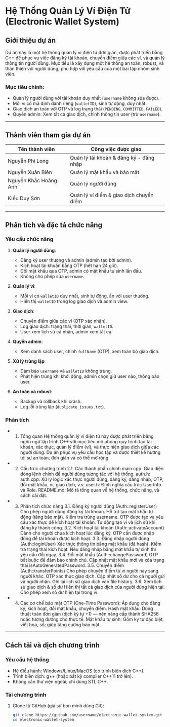 # Hệ Thống Quản Lý Ví Điện Tử (Electronic Wallet System)

## Giới thiệu dự án
Dự án này là một hệ thống quản lý ví điện tử đơn giản, được phát triển bằng C++ để phục vụ việc đăng ký tài khoản, chuyển điểm giữa các ví, và quản lý thông tin người dùng. Mục tiêu là xây dựng một hệ thống an toàn, robust, và thân thiện với người dùng, phù hợp với yêu cầu của một bài tập nhóm sinh viên.

### Mục tiêu chính:
- Quản lý người dùng với tài khoản duy nhất (`username` không sửa được).
- Mỗi ví có mã định danh riêng (`walletID`), sinh tự động, duy nhất.
- Giao dịch an toàn với OTP và log trạng thái (`PENDING`, `COMMITTED`, `FAILED`).
- Quyền admin: Xem tất cả giao dịch, chỉnh thông tin user (trừ `username`).

---

## Thành viên tham gia dự án
| Tên thành viên       | Công việc được giao                          |
|----------------------|----------------------------------------------|
| Nguyễn Phi Long   |  Quản lý tài khoản & đăng ký - đăng nhập |
| Nguyễn Xuân Biên    | Quản lý mật khẩu và bảo mật |
| Nguyễn Khắc Hoàng Anh       |  Quản lý người dùng                            |
| Kiều Duy Sơn       |  Quản lý ví điểm & giao dịch chuyển điểm           |


---

## Phân tích và đặc tả chức năng

### Yêu cầu chức năng
1. **Quản lý người dùng**:
   - Đăng ký user thường và admin (admin tạo bởi admin).
   - Kích hoạt tài khoản bằng OTP (hết hạn 24 giờ).
   - Đổi mật khẩu qua OTP, admin có mật khẩu tự sinh lần đầu.
   - Không cho phép sửa `username`.

2. **Quản lý ví**:
   - Mỗi ví có `walletID` duy nhất, sinh tự động, ẩn với user thường.
   - Hiển thị `walletID` trong log giao dịch và admin view.

3. **Giao dịch**:
   - Chuyển điểm giữa các ví (OTP xác nhận).
   - Log giao dịch: trạng thái, thời gian, `walletID`.
   - User xem lịch sử cá nhân, admin xem tất cả.

4. **Quyền admin**:
   - Xem danh sách user, chỉnh `fullName` (OTP), xem toàn bộ giao dịch.

5. **Xử lý trùng lặp**:
   - Đảm bảo `username` và `walletID` không trùng.
   - Phát hiện trùng khi khởi động, admin chọn giữ user nào, thông báo user.

6. **An toàn và robust**:
   - Backup và rollback khi crash.
   - Log lỗi trùng lặp (`duplicate_issues.txt`).

### Phân tích
- 1. Tổng quan
Hệ thống quản lý ví điện tử này được phát triển bằng ngôn ngữ lập trình C++ với mục tiêu mô phỏng quy trình tạo tài khoản, xác thực, quản lý điểm (ví), và thực hiện giao dịch giữa các người dùng. Dự án phục vụ yêu cầu học tập và được thiết kế hướng tới sự an toàn, đơn giản và có thể mở rộng.

- 2. Cấu trúc chương trình
2.1. Các thành phần chính
main.cpp: Giao diện dòng lệnh chính để người dùng tương tác với hệ thống.
auth.h: auth.cpp: Xử lý logic xác thực người dùng, đăng ký, đăng nhập, OTP, đổi mật khẩu, ví, giao dịch, v.v.
user.h: Định nghĩa cấu trúc UserInfo và Role.
README.md: Mô tả tổng quan về hệ thống, chức năng, và cách cài đặt.

- 3. Phân tích chức năng
3.1. Đăng ký người dùng (Auth::registerUser)
Cho phép người dùng đăng ký tài khoản.
Hỗ trợ tạo mật khẩu tự động (tăng bảo mật).
Kiểm tra trùng username.
OTP được tạo và yêu cầu xác thực để kích hoạt tài khoản.
Tự động tạo ví và lịch sử khi đăng ký thành công.
3.2. Kích hoạt tài khoản (Auth::activateAccount)
Dành cho người chưa kích hoạt lúc đăng ký.
OTP cần được nhập đúng để tài khoản được kích hoạt.
3.3. Đăng nhập người dùng (Auth::loginUser)
Xác thực thông tin bằng mật khẩu (đã hash).
Kiểm tra trạng thái kích hoạt.
Nếu đăng nhập bằng mật khẩu tự sinh thì yêu cầu đổi ngay.
3.4. Đổi mật khẩu (Auth::changePassword)
OTP bắt buộc để đảm bảo chính chủ.
Cập nhật mật khẩu mới và xóa trạng thái isAutoGeneratedPassword.
3.5. Chuyển điểm (Auth::transferPoints)
Cho phép chuyển điểm từ ví người này sang người khác.
OTP xác thực giao dịch.
Cập nhật số dư cho cả người gửi và người nhận.
Ghi lại lịch sử giao dịch vào file history.
3.6. Xem lịch sử giao dịch & số dư
Hiển thị tất cả giao dịch của người dùng hiện tại.
Cho phép xem số dư hiện tại trong ví.
- 4. Các cơ chế bảo mật
OTP (One-Time Password): Áp dụng cho đăng ký, kích hoạt, đổi mật khẩu, chuyển điểm.
Hash mật khẩu: Dùng thuật toán đơn giản (dịch ký tự +1) — nên nâng cấp thành SHA256 hoặc tương đương cho thực tế.
Mật khẩu tự sinh: Gồm ký tự đặc biệt, viết hoa, số; giúp tăng cường bảo mật.
---

## Cách tải và dịch chương trình

### Yêu cầu hệ thống
- Hệ điều hành: Windows/Linux/MacOS (có trình biên dịch C++).
- Trình biên dịch: g++ (hoặc bất kỳ compiler C++11 trở lên).
- Không cần thư viện ngoài, chỉ dùng STL C++.

### Tải chương trình
1. Clone từ GitHub (giả sử bọn mình dùng Git):
   ```bash
   git clone https://github.com/username/electronic-wallet-system.git
   cd electronic-wallet-system





